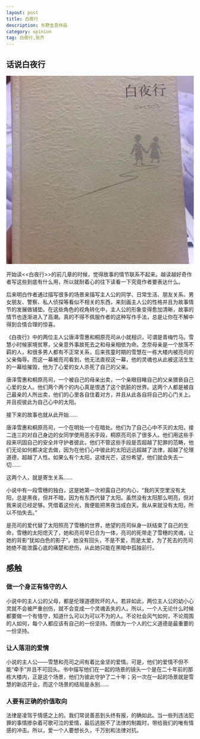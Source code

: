 ```yaml
---
layout: post
title: 白夜行
description: 东野圭吾作品
category: opinion
tag: 白夜行,张齐
---
```


## 话说白夜行

![MacDown logo](../../images/opinion/books/baiyexing.jpeg)


开始读<<白夜行>>的前几章的时候，觉得故事的情节联系不起来。越读越好奇作者写这些到底有什么用，所以就耐着心的往下读看一下究竟作者要表达什么。

后来明白作者通过描写很多的场景来描写主人公的同学、日常生活、朋友关系、男女朋友、警察、私人侦探等看似不相关的东西，来刻画主人公的性格并且为故事情节的发展做铺垫。在这些角色的视角转化中，主人公的形象变得愈加清晰，故事的情节也逐渐进入了高潮。真的不得不佩服作者的这种写作手法，总是让你在不解中得到合情合理的惊喜。

《白夜行》中的两位主人公唐泽雪惠和桐原亮司从小就相识，可谓是青梅竹马。雪慧小时候家境贫寒，父亲意外事故死去之和母亲相依为命。怎奈母亲是一个放荡不羁的人，和很多男人都有不正常关系，后来孩童时期的雪慧在一栋大楼内被亮司的父亲侮辱。而这一幕被亮司看到，他无法直视这一幕，他的灵魂也从此被这活生生的一幕给摧毁，他为了心爱的女人杀死了自己的父亲。

唐泽雪惠和桐原亮司，一个被自己的母亲出卖，一个亲眼目睹自己的父亲猥亵自己心爱的女人。他们两个两个的内心真是恨透了这个肮脏的世界。这两个人都是被自己最亲的人所出卖，他们的心里各自住着对方，并且从此各自将自己的心门关上。并且视彼此为自己心中的太阳。

接下来的故事也就从此开始……

唐泽雪惠和桐原亮司，一个在明处一个在暗处。他们为了自己心中不灭的太阳，接二连三的对自己身边的女同学使用恶劣手段，桐原亮司杀了很多人。他们用这些手段来巩固自己的安全并守护者彼此，他们不管这些手段是否超越了犯罪的范畴，他们无论如何都决定去做，因为在他们心中彼此的太阳远远超越了法律，超越了伦理道德，超越了人性。如果么有个太阳，这缕光芒，这份希望，他们就会失去一切……

这两个人，就是寄生关系……

小说中有一段雪穗的独白，这是她第一次袒露自己的内心，“我的天空里没有太阳，总是黑夜，但并不暗，因为有东西代替了太阳。虽然没有太阳那么明亮，但对我来说已经足够。凭借着这份光，我便能把黑夜当成白天。我从来就没有太阳，所以不怕失去。”

是亮司的爱代替了太阳照亮了雪穗的世界，绝望的亮司纵身一跃结束了自己的生命，雪穗的太阳熄灭了，她和亮司早已合为一体，亮司的死带走了雪穗的灵魂，让她的背影“犹如白色的影子”。她没有回头，不是不爱，而是太爱，为了死去的亮司她绝不能泄露心底的痛楚和悲伤，从此她只能在黑暗中孤独前行。

## 感触

### 做一个身正有恪守的人

小说中的主人公的父母，都是伦理道德败坏的人。若非如此，两位主人公的幼小心灵就不会被严重创伤，就不会变成一个灵魂丢失的人。所以，一个人无论什么时候都要做一个有恪守，知道什么可以为可以不为的人。不论社会风气如何，不论周围的人如何，每个人都应该有自己的一份坚持。而做为一个人的仁义道德是最重要的一份坚持。

### 让人落泪的爱情

小说的主人公——雪慧和亮司之间有着比金坚的爱情。可是，他们的爱情不但不能“牵手”并且不可回头。书中描写他们在一起的场景的镜头一个是在二十年前的那栋大楼内，正是这个场景，他们为彼此守护了二十年；另一次在一起的场景就是雪慧的新店开业，而这个场景的结局是永别……

### 人要有正确的价值取向

法律是凌驾于情感之上的。我们常说善恶到头终有报，的确如此。当一些列违法犯罪的事情掺杂着可歌可泣的爱情，最后逃脱不了法律的制裁时，带给我们的唯有情感的冲击。所以，爱一个人要想长久，千万别和法律对抗。



